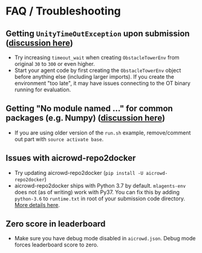 # FAQ / Troubleshooting

## Getting `UnityTimeOutException` upon submission ([discussion here](https://discourse.aicrowd.com/t/unitytimeoutexception-in-evaluation/1035))

* Try increasing `timeout_wait` when creating `ObstacleTowerEnv` from original `30` to `300` or even higher.
* Start your agent code by first creating the `ObstacleTowerEnv` object before anything else (including larger imports).
    If you create the environment "too late", it may have issues connecting to the OT binary running for evaluation.

## Getting "No module named ..." for common packages (e.g. Numpy) ([discussion here](https://discourse.aicrowd.com/t/solved-no-module-named-numpy-or-similar/1238))

* If you are using older version of the `run.sh` example, remove/comment out part with `source activate base`. 

## Issues with aicrowd-repo2docker

* Try updating aicrowd-repo2docker (`pip install -U aicrowd-repo2docker`)
* aicrowd-repo2docker ships with Python 3.7 by default. `mlagents-env` does not (as of writing) work with Py37.
  You can fix this by adding `python-3.6` to `runtime.txt` in root of your submission code directory.
  [More details here](https://discourse.aicrowd.com/t/announcement-aicrowd-repo2docker-base-image-update/1195).

## Zero score in leaderboard

* Make sure you have debug mode disabled in `aicrowd.json`. Debug mode forces leaderboard score to zero.

